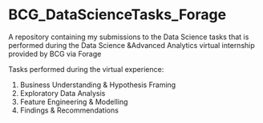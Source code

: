 # BCG_DataScienceTasks_Forage
A repository containing my submissions to the Data Science tasks that is performed during the Data Science &Advanced Analytics virtual internship provided by BCG via Forage

Tasks performed during the virtual experience:

1. Business Understanding & Hypothesis Framing
2. Exploratory Data Analysis
3. Feature Engineering & Modelling
4. Findings & Recommendations




